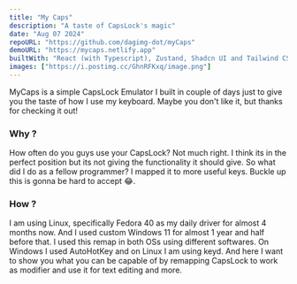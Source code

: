```yaml
---
title: "My Caps"
description: "A taste of CapsLock's magic"
date: "Aug 07 2024"
repoURL: "https://github.com/dagimg-dot/myCaps"
demoURL: "https://mycaps.netlify.app"
builtWith: "React (with Typescript), Zustand, Shadcn UI and Tailwind CSS"
images: ["https://i.postimg.cc/GhnRFKxq/image.png"]
---
```


MyCaps is a simple CapsLock Emulator I built in couple of days just to give you the taste of how I use my keyboard. Maybe you don't like it, but thanks for checking it out!

### Why ?

How often do you guys use your CapsLock? Not much right. I think its in the perfect position but its not giving the functionality it should give. So what did I do as a fellow programmer? I mapped it to more useful keys. Buckle up this is gonna be hard to accept 😂.

### How ?

I am using Linux, specifically Fedora 40 as my daily driver for almost 4 months now. And I used custom Windows 11 for almost 1 year and half before that. I used this remap in both OSs using different softwares. On Windows I used AutoHotKey and on Linux I am using keyd. And here I want to show you what you can be capable of by remapping CapsLock to work as modifier and use it for text editing and more.
